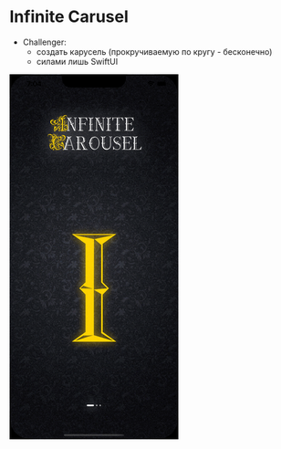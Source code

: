#  Infinite Carusel
    
- Challenger:
    - создать карусель (прокручиваемую по кругу - бесконечно)
    - силами лишь SwiftUI   
    
<img src="https://github.com/ihValery/InfiniteCarousel/blob/main/infiniteCarousel.gif"></a>
